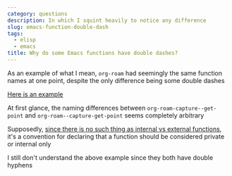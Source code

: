 ```yaml
---
category: questions
description: In which I squint heavily to notice any difference
slug: emacs-function-double-dash
tags:
  - elisp
  - emacs
title: Why do some Emacs functions have double dashes?
---
```

As an example of what I mean, `org-roam` had seemingly the same function names at one point, despite the only difference being some double dashes

[Here is an example](https://github.com/org-roam/org-roam/blob/ba835ef6242caf23e60ab9de1aaf1f25d7e5841f/org-roam-capture.el#L236)

At first glance, the naming differences between `org-roam-capture--get-point` and `org-roam--capture-get-point` seems completely arbitrary

Supposedly, [since there is no such thing as internal vs external functions](https://emacs.stackexchange.com/questions/42286/double-hyphen-in-elisp-function-names), it's a convention for declaring that a function should be considered private or internal only

I still don't understand the above example since they both have double hyphens
